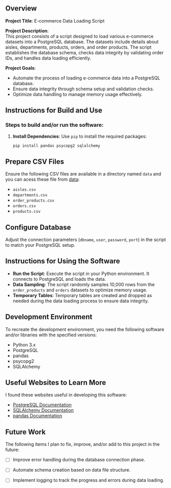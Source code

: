 ## Overview

**Project Title**: E-commerce Data Loading Script

**Project Description**:  
This project consists of a script designed to load various e-commerce datasets into a PostgreSQL database. The datasets include details about aisles, departments, products, orders, and order products. The script establishes the database schema, checks data integrity by validating order IDs, and handles data loading efficiently.

**Project Goals**:  
- Automate the process of loading e-commerce data into a PostgreSQL database.
- Ensure data integrity through schema setup and validation checks.
- Optimize data handling to manage memory usage effectively.

## Instructions for Build and Use

### Steps to build and/or run the software:

1. **Install Dependencies**: Use `pip` to install the required packages:
   ```bash
   pip install pandas psycopg2 sqlalchemy

## Prepare CSV Files

Ensure the following CSV files are available in a directory named `data` and you can acess these file from [data](https://drive.google.com/drive/folders/1stFuRQCpOv4reFB0286-GAV2wzkiQpHs?usp=sharing):

- `aisles.csv`
- `departments.csv`
- `order_products.csv`
- `orders.csv`
- `products.csv`

## Configure Database

Adjust the connection parameters (`dbname`, `user`, `password`, `port`) in the script to match your PostgreSQL setup.

## Instructions for Using the Software

- **Run the Script**: Execute the script in your Python environment. It connects to PostgreSQL and loads the data.
- **Data Sampling**: The script randomly samples 10,000 rows from the `order_products` and `orders` datasets to optimize memory usage.
- **Temporary Tables**: Temporary tables are created and dropped as needed during the data loading process to ensure data integrity.

## Development Environment

To recreate the development environment, you need the following software and/or libraries with the specified versions:

- Python 3.x
- PostgreSQL
- pandas
- psycopg2
- SQLAlchemy

## Useful Websites to Learn More

I found these websites useful in developing this software:

- [PostgreSQL Documentation](https://www.postgresql.org/docs/)
- [SQLAlchemy Documentation](https://docs.sqlalchemy.org/)
- [pandas Documentation](https://pandas.pydata.org/docs/)

## Future Work

The following items I plan to fix, improve, and/or add to this project in the future:

- [ ] Improve error handling during the database connection phase.
- [ ] Automate schema creation based on data file structure.
- [ ] Implement logging to track the progress and errors during data loading.


